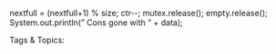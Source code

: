 nextfull = (nextfull+1)  % size;
ctr--;
mutex.release();
empty.release();
System.out.println(” Cons gone with ” + data);

   Tags & Topics:
   